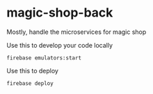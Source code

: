 # magic-shop-back
Mostly, handle the microservices for magic shop

Use this to develop your code locally

    firebase emulators:start 

Use this to deploy

    firebase deploy